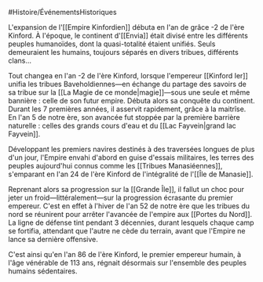 #Histoire/ÉvénementsHistoriques

L'expansion de l'[[Empire Kinfordien]] débuta en l'an de grâce -2 de l'ère Kinford.
À l'époque, le continent d'[[Envia]] était divisé entre les différents peuples humanoïdes, dont la quasi-totalité étaient unifiés. Seuls demeuraient les humains, toujours séparés en divers tribues, différents clans...

Tout changea en l'an -2 de l'ère Kinford, lorsque l'empereur [[Kinford Ier]] unifia les tribues Baveholdiennes—en échange du partage des savoirs de sa tribue sur la [[La Magie de ce monde|magie]]—sous une seule et même bannière : celle de son futur empire.
Débuta alors sa conquête du continent. Durant les 7 premières années, il asservit rapidement, grâce à la maitrîse.
En l'an 5 de notre ère, son avancée fut stoppée par la première barrière naturelle : celles des grands cours d'eau et du [[Lac Fayvein|grand lac Fayvein]].

Développant les premiers navires destinés à des traversées longues de plus d'un jour, l'Empire envahi d'abord en guise d'essais militaires, les terres des peuples aujourd'hui connus comme les [[Tribues Manasiéennes]], s'emparant en l'an 24 de l'ère Kinford de l'intégralité de l'[[Île de Manasie]].

Reprenant alors sa progression sur la [[Grande Île]], il fallut un choc pour jeter un froid—littéralement—sur la progression écrasante du premier empereur. C'est en effet à l'hiver de l'an 52 de notre ère que les tribues du nord se réunirent pour arrêter l'avancée de l'empire aux [[Portes du Nord]]. La ligne de défense tint pendant 3 décennies, durant lesquels chaque camp se fortifia, attendant que l'autre ne cède du terrain, avant que l'Empire ne lance sa dernière offensive.

C'est ainsi qu'en l'an 86 de l'ère Kinford, le premier empereur humain, à l'âge vénérable de 113 ans, régnait désormais sur l'ensemble des peuples humains sédentaires.